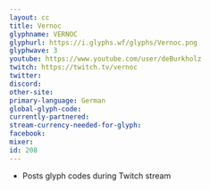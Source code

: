 ```yaml
---
layout: cc
title: Vernoc
glyphname: VERNOC
glyphurl: https://i.glyphs.wf/glyphs/Vernoc.png
glyphwave: 3
youtube: https://www.youtube.com/user/deBurkholz
twitch: https://twitch.tv/vernoc
twitter: 
discord: 
other-site: 
primary-language: German
global-glyph-code: 
currently-partnered: 
stream-currency-needed-for-glyph: 
facebook: 
mixer: 
id: 208
---
```

* Posts glyph codes during Twitch stream
